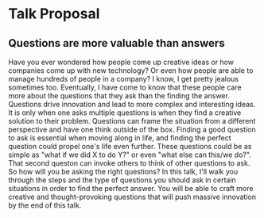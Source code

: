 # Talk Proposal

## Questions are more valuable than answers
Have you ever wondered how people come up creative ideas or how companies come up with new technology? Or even how people are able to manage hundreds of people in a company? I know, I get pretty jealous sometimes too. Eventually, I have come to know that these people care more about the questions that they ask than the finding the answer. Questions drive innovation and lead to more complex and interesting ideas. It is only when one asks multiple questions is when they find a creative solution to their problem. Questions can frame the situation from a different perspective and have one think outside of the box. Finding a good question to ask is essential when moving along in life, and finding the perfect question could propel one's life even further. These questions could be as simple as "what if we did X to do Y?" or even "what else can this/we do?". That second queston can invoke others to think of other questions to ask. So how will you be asking the right questions? In this talk, I'll walk you through the steps and the type of questions you should ask in certain situations in order to find the perfect answer. You will be able to craft more creative and thought-provoking questions that will push massive innovation by the end of this talk.

